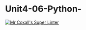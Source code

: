 # Unit4-06-Python-
[![Mr Coxall's Super Linter](https://github.com/ICS3U-Programming-FrankFW/Unit4-06-Python/workflows/Mr%20Coxall's%20Super%20Linter/badge.svg)](https://github.com/ICS3U-Programming-FrankFW/Unit4-06-Python/actions/)
